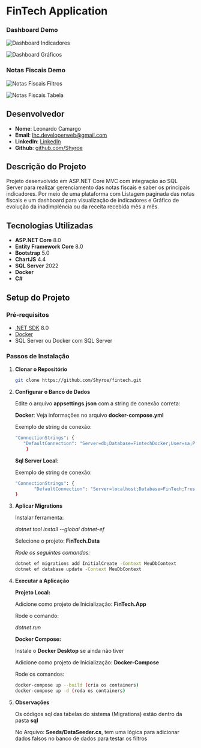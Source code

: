 # FinTech Application

### Dashboard Demo
![Dashboard Indicadores](https://github.com/user-attachments/assets/f9a69da5-1dbf-46c2-9fc1-8e163fa2ede3)

![Dashboard Gráficos](https://github.com/user-attachments/assets/96579e85-3208-4ac5-829c-5752860496d1)

### Notas Fiscais Demo
![Notas Fiscais Filtros](https://github.com/user-attachments/assets/023d68c9-c88f-40c4-9d4e-c93abf82b1ef)

![Notas Fiscais Tabela](https://github.com/user-attachments/assets/01eaf10c-5614-4560-a656-3950982fe02a)

## Desenvolvedor
- **Nome**: Leonardo Camargo
- **Email**: lhc.developerweb@gmail.com
- **LinkedIn**: [LinkedIn](https://www.linkedin.com/in/leonardo-camargo/)
- **Github**: [github.com/Shyroe](https://github.com/Shyroe)

## Descrição do Projeto
Projeto desenvolvido em ASP.NET Core MVC com integração ao SQL Server para realizar gerenciamento das notas fiscais e saber os principais indicadores.
Por meio de uma plataforma com Listagem paginada das notas fiscais e um dashboard para visualização de indicadores e Gráfico de evolução da inadimplência ou da receita recebida mês a mês.

## Tecnologias Utilizadas
- **ASP.NET Core** 8.0
- **Entity Framework Core** 8.0
- **Bootstrap** 5.0
- **ChartJS** 4.4
- **SQL Server** 2022
- **Docker**
- **C#**

## Setup do Projeto

### Pré-requisitos
- [.NET SDK](https://dotnet.microsoft.com/download/dotnet) 8.0
- [Docker](https://www.docker.com/)
- SQL Server ou Docker com SQL Server

### Passos de Instalação

1. **Clonar o Repositório**
   ```bash
   git clone https://github.com/Shyroe/fintech.git

2. **Configurar o Banco de Dados**
	
 	Edite o arquivo **appsettings.json** com a string de conexão correta:
	
 	**Docker**: Veja informações no arquivo **docker-compose.yml**
	
 	Exemplo de string de conexão:

	```bash
	"ConnectionStrings": {
   	   "DefaultConnection": "Server=db;Database=FintechDocker;User=sa;Password=#Docker12300#;TrustServerCertificate=True"
    	}
   	```
			
	**Sql Server Local**:
   
    Exemplo de string de conexão:
   
   	```bash
	"ConnectionStrings": {
		   "DefaultConnection": "Server=localhost;Database=FinTech;Trusted_Connection=True;MultipleActiveResultSets=true;TrustServerCertificate=True"
   	}
 	```

4. **Aplicar Migrations**
	
   	Instalar ferramenta:
   
	_dotnet tool install --global dotnet-ef_
	

	Selecione o projeto: **FinTech.Data**
	
	_Rode os seguintes comandos:_

	```bash
	dotnet ef migrations add InitialCreate -Context MeuDbContext
	dotnet ef database update -Context MeuDbContext
 	```

6. **Executar a Aplicação**
	
 	**Projeto Local:**
   
	Adicione como projeto de Inicialização: **FinTech.App**

   	Rode o comando:
   
   	_dotnet run_
		
	
 	**Docker Compose:**
    	 
	Instale o **Docker Desktop** se ainda não tiver
 	
    Adicione como projeto de Inicialização: **Docker-Compose**
	
    Rode os comandos:
   
 	```bash
	docker-compose up --build (cria os containers)
	docker-compose up -d (roda os containers)
  	```

8. **Observações**

   Os códigos sql das tabelas do sistema (Migrations) estão dentro da pasta **sql**

   No Arquivo: **Seeds/DataSeeder.cs**, tem uma lógica para adicionar dados falsos no banco de dados para testar os filtros
